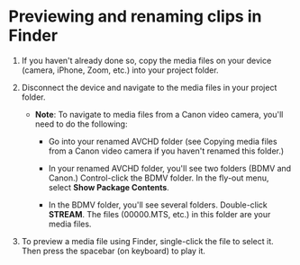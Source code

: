 # Previewing and renaming clips in Finder

1. If you haven't already done so, copy the media files on your device \(camera, iPhone, Zoom, etc.\) into your project folder. 
2. Disconnect the device and navigate to the media files in your project folder.

   * **Note**: To navigate to media files from a Canon video camera, you'll need to do the following:

     * Go into your renamed AVCHD folder \(see Copying media files from a Canon video camera if you haven't renamed this folder.\)

     * In your renamed AVCHD folder, you'll see two folders \(BDMV and Canon.\) Control-click the BDMV folder. In the fly-out menu, select **Show Package Contents**.

     * In the BDMV folder, you'll see several folders. Double-click **STREAM**. The files \(00000.MTS, etc.\) in this folder are your media files.

3. To preview a media file using Finder, single-click the file to select it. Then press the spacebar \(on keyboard\) to play it.  



